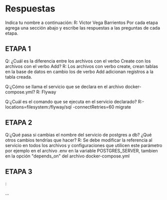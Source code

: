 # Respuestas

Indica tu nombre a continuación: 
R: Victor Vega Barrientos
Por cada etapa agrega una sección abajo y escribe las respuestas a las preguntas de cada etapa.

## ETAPA 1
Q: ¿Cuál es la diferencia entre los archivos con el verbo Create con los archivos con el verbo Add?
R: Los archivos con verbo create, crean tablas en la base de datos en cambio los de verbo Add adicionan registros
a la tabla creada.

Q:¿Cómo se llama el servicio que se declara en el archivo docker-compose.yml?
R: Flyway

Q:¿Cuál es el comando que se ejecuta en el servicio declarado?
R:-locations=filesystem:/flyway/sql -connectRetries=60 migrate 


## ETAPA 2

Q:¿Qué pasa si cambias el nombre del servicio de postgres a db? ¿Qué otros cambios tendrías que hacer?
R: Se debe modificar la referencia al servicio en todos los archivos y configuraciones que utilicen este parámetro
por ejemplo en el archivo .env en la variable POSTGRES_SERVER, tambien en la opción "depends_on" del archivo docker-compose.yml


## ETAPA 3

:




...
